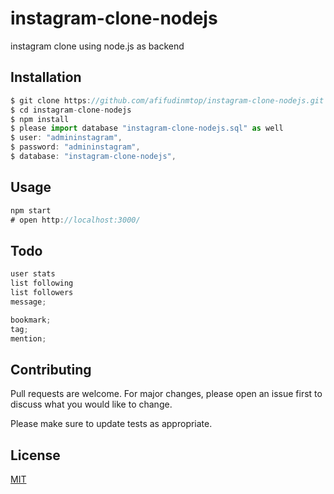 # instagram-clone-nodejs

instagram clone using node.js as backend

## Installation

```javascript
$ git clone https://github.com/afifudinmtop/instagram-clone-nodejs.git
$ cd instagram-clone-nodejs
$ npm install
$ please import database "instagram-clone-nodejs.sql" as well
$ user: "admininstagram",
$ password: "admininstagram",
$ database: "instagram-clone-nodejs",
```

## Usage

```javascript
npm start
# open http://localhost:3000/
```

## Todo

```javascript
user stats
list following
list followers
message;

bookmark;
tag;
mention;
```

## Contributing

Pull requests are welcome. For major changes, please open an issue first
to discuss what you would like to change.

Please make sure to update tests as appropriate.

## License

[MIT](https://github.com/afifudinmtop/instagram-clone-nodejs/blob/main/LICENSE)
